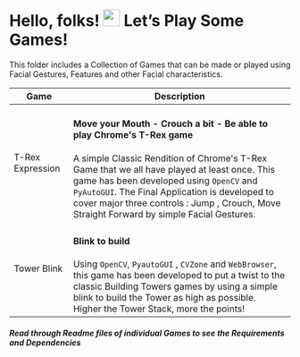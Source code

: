 # Hello, folks! <img src="https://raw.githubusercontent.com/MartinHeinz/MartinHeinz/master/wave.gif" width="30px"> Let’s Play Some Games!

This folder includes a Collection of Games that can be made or played using Facial Gestures, Features and other Facial characteristics.

| Game  | Description |
| ------------- | ------------- |
| T-Rex Expression  | <h4> Move your Mouth - Crouch a bit - Be able to play Chrome's T-Rex game </h4> A simple Classic Rendition of Chrome's T-Rex Game that we all have played at least once. This game has been developed using ```OpenCV``` and ```PyAutoGUI```. The Final Application is developed to cover major three controls  : Jump , Crouch, Move Straight Forward  by simple Facial Gestures.   |
| Tower Blink  | <h4> Blink to build </h4>  Using ```OpenCV```, ```PyautoGUI``` , ```CVZone``` and ```WebBrowser```, this game has been developed to put a twist to the classic Building Towers games by using a simple blink to build the Tower as high as possible. Higher the Tower Stack, more the points! |

<h5> Read through Readme files of individual Games to see the Requirements and Dependencies </h5> 
